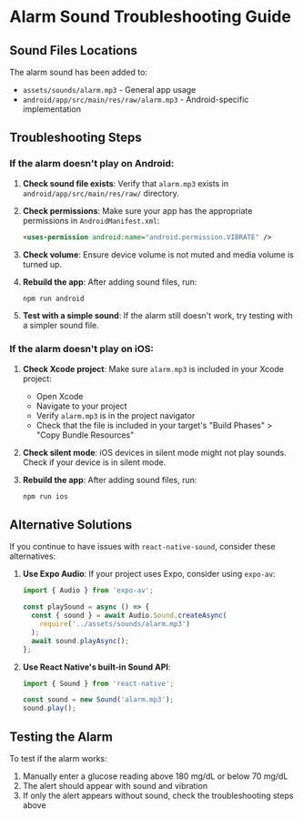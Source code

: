 # Alarm Sound Troubleshooting Guide

## Sound Files Locations

The alarm sound has been added to:
- `assets/sounds/alarm.mp3` - General app usage
- `android/app/src/main/res/raw/alarm.mp3` - Android-specific implementation

## Troubleshooting Steps

### If the alarm doesn't play on Android:

1. **Check sound file exists**: Verify that `alarm.mp3` exists in `android/app/src/main/res/raw/` directory.

2. **Check permissions**: Make sure your app has the appropriate permissions in `AndroidManifest.xml`:
   ```xml
   <uses-permission android:name="android.permission.VIBRATE" />
   ```

3. **Check volume**: Ensure device volume is not muted and media volume is turned up.

4. **Rebuild the app**: After adding sound files, run:
   ```bash
   npm run android
   ```

5. **Test with a simple sound**: If the alarm still doesn't work, try testing with a simpler sound file.

### If the alarm doesn't play on iOS:

1. **Check Xcode project**: Make sure `alarm.mp3` is included in your Xcode project:
   - Open Xcode
   - Navigate to your project
   - Verify `alarm.mp3` is in the project navigator
   - Check that the file is included in your target's "Build Phases" > "Copy Bundle Resources"

2. **Check silent mode**: iOS devices in silent mode might not play sounds. Check if your device is in silent mode.

3. **Rebuild the app**: After adding sound files, run:
   ```bash
   npm run ios
   ```

## Alternative Solutions

If you continue to have issues with `react-native-sound`, consider these alternatives:

1. **Use Expo Audio**: If your project uses Expo, consider using `expo-av`:
   ```javascript
   import { Audio } from 'expo-av';
   
   const playSound = async () => {
     const { sound } = await Audio.Sound.createAsync(
       require('../assets/sounds/alarm.mp3')
     );
     await sound.playAsync();
   };
   ```

2. **Use React Native's built-in Sound API**: 
   ```javascript
   import { Sound } from 'react-native';
   
   const sound = new Sound('alarm.mp3');
   sound.play();
   ```

## Testing the Alarm

To test if the alarm works:

1. Manually enter a glucose reading above 180 mg/dL or below 70 mg/dL
2. The alert should appear with sound and vibration
3. If only the alert appears without sound, check the troubleshooting steps above 